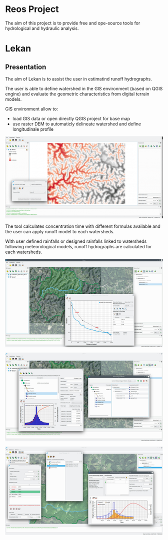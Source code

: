 # Reos Project

The aim of this project is to provide free and ope-source tools for hydrological and hydraulic analysis.

# Lekan

## Presentation
The aim of Lekan is to assist the user in estimatind runoff hydrographs.

The user is able to define watershed in the GIS environment (based on QGIS engine) and evaluate the geometric characteristics from digital terrain models.

GIS environment allow to:
- load GIS data or open directly QGIS project for base map
- use raster DEM to automaticly delineate watershed and define longitudinale profile

![](delineate_r.gif)


The tool calculates concentration time with different formulas available and the user can apply runoff model to each watersheds.

With user defined rainfalls or designed rainfalls linked to watersheds following meteorological models, runoff hydrographs are calculated for each watersheds.


![](profile.jpg)

![](rainfall.jpg)

![](runoff_hydrograph.jpg)
